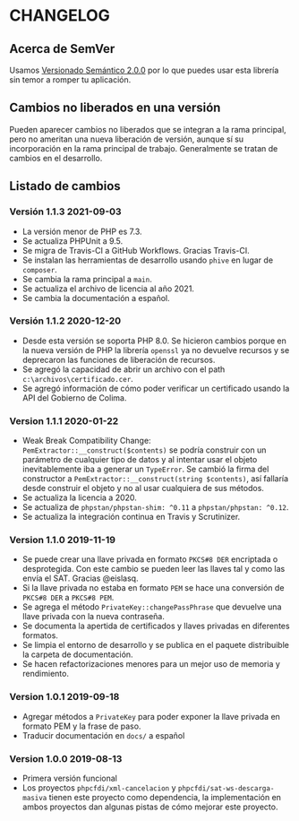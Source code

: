 # CHANGELOG

## Acerca de SemVer

Usamos [Versionado Semántico 2.0.0](SEMVER.md) por lo que puedes usar esta librería sin temor a romper tu aplicación.

## Cambios no liberados en una versión

Pueden aparecer cambios no liberados que se integran a la rama principal, pero no ameritan una nueva liberación de
versión, aunque sí su incorporación en la rama principal de trabajo. Generalmente se tratan de cambios en el desarrollo.

## Listado de cambios

### Versión 1.1.3 2021-09-03

- La versión menor de PHP es 7.3.
- Se actualiza PHPUnit a 9.5.
- Se migra de Travis-CI a GitHub Workflows. Gracias Travis-CI.
- Se instalan las herramientas de desarrollo usando `phive` en lugar de `composer`.
- Se cambia la rama principal a `main`.
- Se actualiza el archivo de licencia al año 2021.
- Se cambia la documentación a español.

### Versión 1.1.2 2020-12-20

- Desde esta versión se soporta PHP 8.0. Se hicieron cambios porque en la nueva versión de PHP la librería
  `openssl` ya no devuelve recursos y se deprecaron las funciones de liberación de recursos.
- Se agregó la capacidad de abrir un archivo con el path `c:\archivos\certificado.cer`.
- Se agregó información de cómo poder verificar un certificado usando la API del Gobierno de Colima.

### Version 1.1.1 2020-01-22

- Weak Break Compatibility Change: `PemExtractor::__construct($contents)` se podría construir con un parámetro de
  cualquier tipo de datos y al intentar usar el objeto inevitablemente iba a generar un `TypeError`. Se cambió la
  firma del constructor a `PemExtractor::__construct(string $contents)`, así fallaría desde construir el objeto y
  no al usar cualquiera de sus métodos.
- Se actualiza la licencia a 2020.
- Se actualiza de `phpstan/phpstan-shim: ^0.11` a `phpstan/phpstan: ^0.12`.
- Se actualiza la integración continua en Travis y Scrutinizer.

### Version 1.1.0 2019-11-19

- Se puede crear una llave privada en formato `PKCS#8 DER` encriptada o desprotegida. 
  Con este cambio se pueden leer las llaves tal y como las envía el SAT. Gracias @eislasq.
- Si la llave privada no estaba en formato `PEM` se hace una conversión de `PKCS#8 DER` a `PKCS#8 PEM`.
- Se agrega el método `PrivateKey::changePassPhrase` que devuelve una llave privada con la nueva contraseña.
- Se documenta la apertida de certificados y llaves privadas en diferentes formatos.
- Se limpia el entorno de desarrollo y se publica en el paquete distribuible la carpeta de documentación.
- Se hacen refactorizaciones menores para un mejor uso de memoria y rendimiento.

### Version 1.0.1 2019-09-18

- Agregar métodos a `PrivateKey` para poder exponer la llave privada en formato PEM y la frase de paso.
- Traducir documentación en `docs/` a español

### Version 1.0.0 2019-08-13

- Primera versión funcional
- Los proyectos `phpcfdi/xml-cancelacion` y `phpcfdi/sat-ws-descarga-masiva` tienen este proyecto como dependencia,
  la implementación en ambos proyectos dan algunas pistas de cómo mejorar este proyecto.
